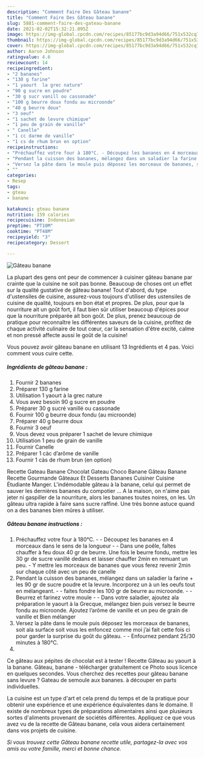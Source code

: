 ```yaml
---
description: "Comment Faire Des Gâteau banane"
title: "Comment Faire Des Gâteau banane"
slug: 5881-comment-faire-des-gateau-banane
date: 2021-02-02T15:32:21.095Z
image: https://img-global.cpcdn.com/recipes/85177bc9d3a94d66/751x532cq70/gateau-banane-photo-principale-de-la-recette.jpg
thumbnail: https://img-global.cpcdn.com/recipes/85177bc9d3a94d66/751x532cq70/gateau-banane-photo-principale-de-la-recette.jpg
cover: https://img-global.cpcdn.com/recipes/85177bc9d3a94d66/751x532cq70/gateau-banane-photo-principale-de-la-recette.jpg
author: Aaron Johnson
ratingvalue: 4.6
reviewcount: 14
recipeingredient:
- "2 bananes"
- "130 g farine"
- "1 yaourt  la grec nature"
- "90 g sucre en poudre"
- "30 g sucr vanill ou cassonade"
- "100 g beurre doux fondu au microonde"
- "40 g beurre doux"
- "3 oeuf"
- "1 sachet de levure chimique"
- "1 peu de grain de vanille"
- " Canelle"
- "1 cc darme de vanille"
- "1 cs de rhum brun en option"
recipeinstructions:
- "Préchauffez votre four à 180°C. - Découpez les bananes en 4 morceaux dans le sens de la longueur - Dans une poêle, faîtes chauffer à feu doux 40 gr de beurre. Une fois le beurre fondu, mettre les 30 gr de sucre vanillé dedans et laisser chauffer 2min en remuant un peu. Y mettre les morceaux de bananes que vous ferez revenir 2min sur chaque côté avec un peu de canelle"
- "Pendant la cuisson des bananes, mélangez dans un saladier la farine + les 90 gr de sucre poudre et la levure. Incorporez un à un les oeufs tout en mélangeant. - faites fondre les 100 gr de beurre au microonde. - Beurrez et farinez votre moule - Dans votre saladier, ajoutez ala préparation le yaourt à la Grecque, mélangez bien puis versez le beurre fondu au microonde. Ajoutez l’arôme de vanille et un peu de grain de vanille et Bien mélanger"
- "Versez la pâte dans le moule puis déposez les morceaux de bananes, soit ala surface soit vous les enfoncez comme moi j’ai fait cette fois ci pour garder la surprise du goût du gâteau. - Enfournez pendant 25/30 minutes à 180°C."
- ""
categories:
- Resep
tags:
- gteau
- banane

katakunci: gteau banane 
nutrition: 159 calories
recipecuisine: Indonesian
preptime: "PT10M"
cooktime: "PT48M"
recipeyield: "3"
recipecategory: Dessert

---
```



![Gâteau banane](https://img-global.cpcdn.com/recipes/85177bc9d3a94d66/751x532cq70/gateau-banane-photo-principale-de-la-recette.jpg)

La plupart des gens ont peur de commencer à cuisiner gâteau banane par crainte que la cuisine ne soit pas bonne. Beaucoup de choses ont un effet sur la qualité gustative de gâteau banane! Tout d'abord, du type d'ustensiles de cuisine, assurez-vous toujours d'utiliser des ustensiles de cuisine de qualité, toujours en bon état et propres. De plus, pour que la nourriture ait un goût fort, il faut bien sûr utiliser beaucoup d'épices pour que la nourriture préparée ait bon goût. De plus, prenez beaucoup de pratique pour reconnaître les différentes saveurs de la cuisine, profitez de chaque activité culinaire de tout cœur, car la sensation d'être excité, calme et non pressé affecte aussi le goût de la cuisine!

<!--inarticleads1-->

Vous pouvez avoir gâteau banane en utilisant 13 Ingrédients et 4 pas. Voici comment vous cuire cette.

##### Ingrédients de gâteau banane :

1. Fournir 2 bananes
1. Préparer 130 g farine
1. Utilisation 1 yaourt à la grec nature
1. Vous avez besoin 90 g sucre en poudre
1. Préparer 30 g sucré vanillé ou cassonade
1. Fournir 100 g beurre doux fondu (au microonde)
1. Préparer 40 g beurre doux
1. Fournir 3 oeuf
1. Vous devez vous préparer 1 sachet de levure chimique
1. Utilisation 1 peu de grain de vanille
1. Fournir  Canelle
1. Préparer 1 càc d’arôme de vanille
1. Fournir 1 càs de rhum brun (en option)


Recette Gateau Banane Chocolat Gateau Choco Banane Gâteau Banane Recette Gourmande Gâteaux Et Desserts Bananes Cuisiner Cuisine Étudiante Manger. L&#39;indémodable gâteau à la banane, celui qui permet de sauver les dernières bananes du compotier … A la maison, on n&#39;aime pas jeter ni gaspiller de la nourriture, alors les bananes toutes noires, on les. Un gâteau ultra rapide à faire sans sucre raffiné. Une très bonne astuce quand on a des bananes bien mûres à utiliser. 

<!--inarticleads2-->

##### Gâteau banane instructions :

1. Préchauffez votre four à 180°C. - - Découpez les bananes en 4 morceaux dans le sens de la longueur - - Dans une poêle, faîtes chauffer à feu doux 40 gr de beurre. Une fois le beurre fondu, mettre les 30 gr de sucre vanillé dedans et laisser chauffer 2min en remuant un peu. - Y mettre les morceaux de bananes que vous ferez revenir 2min sur chaque côté avec un peu de canelle
1. Pendant la cuisson des bananes, mélangez dans un saladier la farine + les 90 gr de sucre poudre et la levure. Incorporez un à un les oeufs tout en mélangeant. - - faites fondre les 100 gr de beurre au microonde. - - Beurrez et farinez votre moule - - Dans votre saladier, ajoutez ala préparation le yaourt à la Grecque, mélangez bien puis versez le beurre fondu au microonde. Ajoutez l’arôme de vanille et un peu de grain de vanille et Bien mélanger
1. Versez la pâte dans le moule puis déposez les morceaux de bananes, soit ala surface soit vous les enfoncez comme moi j’ai fait cette fois ci pour garder la surprise du goût du gâteau. - - Enfournez pendant 25/30 minutes à 180°C.
1. 


Ce gâteau aux pépites de chocolat est à tester ! Recette Gâteau au yaourt à la banane. Gâteau, banane - télécharger gratuitement ce Photo sous licence en quelques secondes. Vous cherchez des recettes pour gâteau banane sans levure ? Gateau de semoule aux bananes. à découper en parts individuelles. 

<!--inarticleads1-->

<p>
La cuisine est un type d'art et cela prend du temps et de la pratique pour obtenir une expérience et une expérience équivalentes dans le domaine. Il existe de nombreux types de préparations alimentaires ainsi que plusieurs sortes d'aliments provenant de sociétés différentes. Appliquez ce que vous avez vu de la recette de Gâteau banane, cela vous aidera certainement dans vos projets de cuisine.
</p>

<p>
<i>Si vous trouvez cette Gâteau banane recette utile, partagez-la avec vos amis ou votre famille, merci et bonne chance.</i>
</p>
